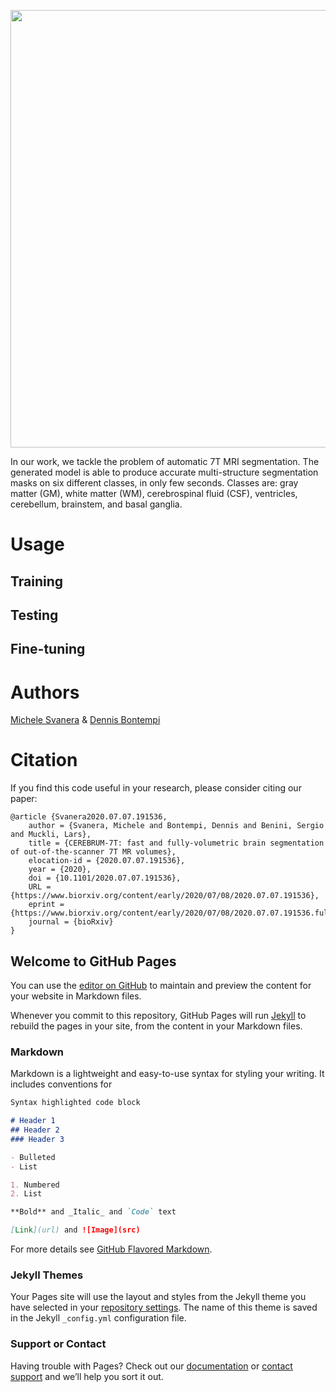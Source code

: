 

<p align="center">
<img src="https://github.com/rockNroll87q/cerebrum7t/blob/master/graphical_abstract.png" width="700" />  
</p>

In our work, we tackle the problem of automatic 7T MRI segmentation. 
The generated model is able to produce accurate multi-structure segmentation masks on six different classes, in only few seconds.
Classes are: gray matter (GM), white matter (WM), cerebrospinal fluid (CSF), ventricles, cerebellum, brainstem, and basal ganglia.


# Usage

## Training


## Testing


## Fine-tuning


# Authors

[Michele Svanera](https://github.com/rockNroll87q)
&
[Dennis Bontempi](https://github.com/denbonte)


# Citation

If you find this code useful in your research, please consider citing our paper:

```
@article {Svanera2020.07.07.191536,
	author = {Svanera, Michele and Bontempi, Dennis and Benini, Sergio and Muckli, Lars},
	title = {CEREBRUM-7T: fast and fully-volumetric brain segmentation of out-of-the-scanner 7T MR volumes},
	elocation-id = {2020.07.07.191536},
	year = {2020},
	doi = {10.1101/2020.07.07.191536},
	URL = {https://www.biorxiv.org/content/early/2020/07/08/2020.07.07.191536},
	eprint = {https://www.biorxiv.org/content/early/2020/07/08/2020.07.07.191536.full.pdf},
	journal = {bioRxiv}
}
```






## Welcome to GitHub Pages

You can use the [editor on GitHub](https://github.com/rockNroll87q/cerebrum7t/edit/gh-pages/index.md) to maintain and preview the content for your website in Markdown files.

Whenever you commit to this repository, GitHub Pages will run [Jekyll](https://jekyllrb.com/) to rebuild the pages in your site, from the content in your Markdown files.

### Markdown

Markdown is a lightweight and easy-to-use syntax for styling your writing. It includes conventions for

```markdown
Syntax highlighted code block

# Header 1
## Header 2
### Header 3

- Bulleted
- List

1. Numbered
2. List

**Bold** and _Italic_ and `Code` text

[Link](url) and ![Image](src)
```

For more details see [GitHub Flavored Markdown](https://guides.github.com/features/mastering-markdown/).

### Jekyll Themes

Your Pages site will use the layout and styles from the Jekyll theme you have selected in your [repository settings](https://github.com/rockNroll87q/cerebrum7t/settings). The name of this theme is saved in the Jekyll `_config.yml` configuration file.

### Support or Contact

Having trouble with Pages? Check out our [documentation](https://docs.github.com/categories/github-pages-basics/) or [contact support](https://github.com/contact) and we’ll help you sort it out.
